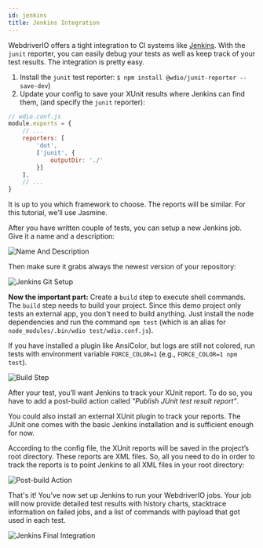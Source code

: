 ```yaml
---
id: jenkins
title: Jenkins Integration
---
```


WebdriverIO offers a tight integration to CI systems like [Jenkins](https://jenkins-ci.org). With the `junit` reporter, you can easily debug your tests as well as keep track of your test results. The integration is pretty easy.

1. Install the `junit` test reporter: `$ npm install @wdio/junit-reporter --save-dev`)
1. Update your config to save your XUnit results where Jenkins can find them,
    (and specify the `junit` reporter):

```js
// wdio.conf.js
module.exports = {
    // ...
    reporters: [
        'dot',
        ['junit', {
            outputDir: './'
        }]
    ],
    // ...
}
```

It is up to you which framework to choose. The reports will be similar. 
For this tutorial, we’ll use Jasmine. 

After you have written couple of tests, you can setup a new Jenkins job. Give it a name and a description:

![Name And Description](/img/jenkins/jobname.png "Name And Description")

Then make sure it grabs always the newest version of your repository:

![Jenkins Git Setup](/img/jenkins/gitsetup.png "Jenkins Git Setup")

**Now the important part:** Create a `build` step to execute shell commands. The `build` step needs to build your project. Since this demo project only tests an external app, you don't need to build anything. Just install the node dependencies and run the command `npm test` (which is an alias for `node_modules/.bin/wdio test/wdio.conf.js`).

If you have installed a plugin like AnsiColor, but logs are still not colored, run tests with environment variable `FORCE_COLOR=1` (e.g., `FORCE_COLOR=1 npm test`).

![Build Step](/img/jenkins/runjob.png "Build Step")

After your test, you’ll want Jenkins to track your XUnit report. To do so, you have to add a post-build action called _"Publish JUnit test result report"_. 

You could also install an external XUnit plugin to track your reports. The JUnit one comes with the basic Jenkins installation and is sufficient enough for now.

According to the config file, the XUnit reports will be saved in the project’s root directory. These reports are XML files. So, all you need to do in order to track the reports is to point Jenkins to all XML files in your root directory:

![Post-build Action](/img/jenkins/postjob.png "Post-build Action")

That's it! You’ve now set up Jenkins to run your WebdriverIO jobs. Your job will now provide detailed test results with history charts, stacktrace information on failed jobs, and a list of commands with payload that got used in each test.

![Jenkins Final Integration](/img/jenkins/final.png "Jenkins Final Integration")

